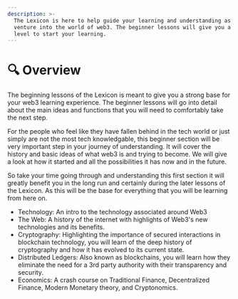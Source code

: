 ```yaml
---
description: >-
  The Lexicon is here to help guide your learning and understanding as you
  venture into the world of web3. The beginner lessons will give you a base
  level to start your learning.
---
```


# 🔍 Overview

The beginning lessons of the Lexicon is meant to give you a strong base for your web3 learning experience. The beginner lessons will go into detail about the main ideas and functions that you will need to comfortably take the next step.&#x20;

&#x20;For the people who feel like they have fallen behind in the tech world or just simply are not the most tech knowledgable, this beginner section will be very important step in your journey of understanding. It will cover the history and basic ideas of what web3 is and trying to become. We will give a look at how it started and all the possibilities it has now and in the future.&#x20;

So take your time going through and understanding this first section it will greatly benefit you in the long run and certainly during the later lessons of the Lexicon. As this will be the base for everything that you will be learning from here on.&#x20;

* Technology: An intro to the technology associated around Web3
* The Web: A history of the internet with highlights of Web3's new technologies and its benefits.
* Cryptography: Highlighting the importance of secured interactions in blockchain technology, you will learn of the deep history of cryptography and how it has evolved to its current state.
* Distributed Ledgers: Also known as blockchains, you will learn how they eliminate the need for a 3rd party authority with their transparency and security.
* Economics: A crash course on Traditional Finance, Decentralized Finance, Modern Monetary theory, and Cryptonomics.&#x20;















